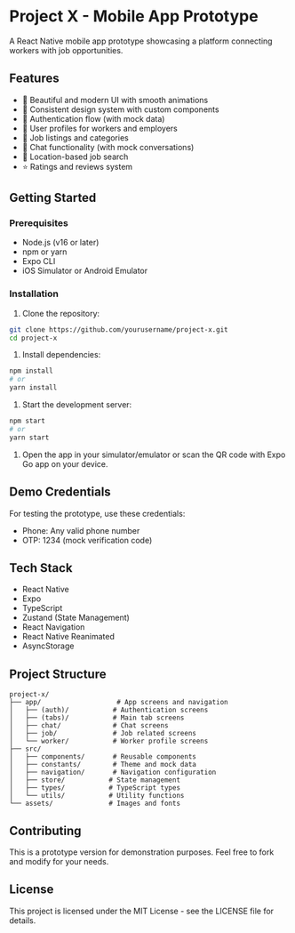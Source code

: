 # Project X - Mobile App Prototype

A React Native mobile app prototype showcasing a platform connecting workers with job opportunities.

## Features

- 📱 Beautiful and modern UI with smooth animations
- 🎨 Consistent design system with custom components
- 🔐 Authentication flow (with mock data)
- 👥 User profiles for workers and employers
- 💼 Job listings and categories
- 💬 Chat functionality (with mock conversations)
- 📍 Location-based job search
- ⭐ Ratings and reviews system

## Getting Started

### Prerequisites

- Node.js (v16 or later)
- npm or yarn
- Expo CLI
- iOS Simulator or Android Emulator

### Installation

1. Clone the repository:

```bash
git clone https://github.com/yourusername/project-x.git
cd project-x
```

1. Install dependencies:

```bash
npm install
# or
yarn install
```

1. Start the development server:

```bash
npm start
# or
yarn start
```

1. Open the app in your simulator/emulator or scan the QR code with Expo Go app on your device.

## Demo Credentials

For testing the prototype, use these credentials:

- Phone: Any valid phone number
- OTP: 1234 (mock verification code)

## Tech Stack

- React Native
- Expo
- TypeScript
- Zustand (State Management)
- React Navigation
- React Native Reanimated
- AsyncStorage

## Project Structure

```plaintext
project-x/
├── app/                   # App screens and navigation
│   ├── (auth)/           # Authentication screens
│   ├── (tabs)/           # Main tab screens
│   ├── chat/             # Chat screens
│   ├── job/              # Job related screens
│   └── worker/           # Worker profile screens
├── src/
│   ├── components/       # Reusable components
│   ├── constants/        # Theme and mock data
│   ├── navigation/       # Navigation configuration
│   ├── store/           # State management
│   ├── types/           # TypeScript types
│   └── utils/           # Utility functions
└── assets/              # Images and fonts
```

## Contributing

This is a prototype version for demonstration purposes. Feel free to fork and modify for your needs.

## License

This project is licensed under the MIT License - see the LICENSE file for details.
